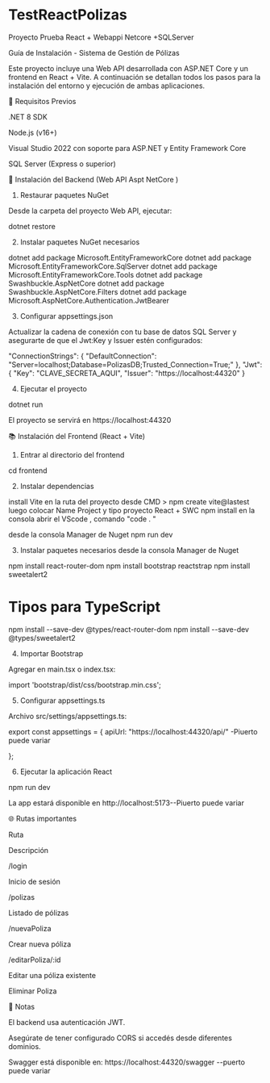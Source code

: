 # TestReactPolizas
Proyecto Prueba React + Webappi Netcore +SQLServer



Guía de Instalación - Sistema de Gestión de Pólizas

Este proyecto incluye una Web API desarrollada con ASP.NET Core y un frontend en React + Vite. A continuación se detallan todos los pasos para la instalación del entorno y ejecución de ambas aplicaciones.

📁 Requisitos Previos

.NET 8 SDK

Node.js (v16+)

Visual Studio 2022 con soporte para ASP.NET y Entity Framework Core

SQL Server (Express o superior)

🚀 Instalación del Backend (Web API Aspt NetCore )

1. Restaurar paquetes NuGet

Desde la carpeta del proyecto Web API, ejecutar:

 dotnet restore

2. Instalar paquetes NuGet necesarios

 dotnet add package Microsoft.EntityFrameworkCore
 dotnet add package Microsoft.EntityFrameworkCore.SqlServer
 dotnet add package Microsoft.EntityFrameworkCore.Tools
 dotnet add package Swashbuckle.AspNetCore
 dotnet add package Swashbuckle.AspNetCore.Filters
 dotnet add package Microsoft.AspNetCore.Authentication.JwtBearer

3. Configurar appsettings.json

Actualizar la cadena de conexión con tu base de datos SQL Server y asegurarte de que el Jwt:Key y Issuer estén configurados:

"ConnectionStrings": {
  "DefaultConnection": "Server=localhost;Database=PolizasDB;Trusted_Connection=True;"
},
"Jwt": {
  "Key": "CLAVE_SECRETA_AQUI",
  "Issuer": "https://localhost:44320"
}

4. Ejecutar el proyecto

 dotnet run

El proyecto se servirá en https://localhost:44320

📚 Instalación del Frontend (React + Vite)

1. Entrar al directorio del frontend

cd frontend

2. Instalar dependencias

install Vite 
en la ruta del proyecto desde CMD  >  npm create vite@lastest luego colocar Name Project  y tipo proyecto React + SWC
npm install
en la consola abrir el VScode , comando "code . "

desde la consola Manager de Nuget npm run dev


3. Instalar paquetes necesarios desde la consola Manager de Nuget

npm install react-router-dom
npm install bootstrap reactstrap
npm install sweetalert2

# Tipos para TypeScript
npm install --save-dev @types/react-router-dom
npm install --save-dev @types/sweetalert2

4. Importar Bootstrap

Agregar en main.tsx o index.tsx:

import 'bootstrap/dist/css/bootstrap.min.css';

5. Configurar appsettings.ts

Archivo src/settings/appsettings.ts:

export const appsettings = {
  apiUrl: "https://localhost:44320/api/" -Piuerto puede variar

};

6. Ejecutar la aplicación React

npm run dev

La app estará disponible en http://localhost:5173--Piuerto puede variar

🌐 Rutas importantes

Ruta

Descripción

/login

Inicio de sesión

/polizas

Listado de pólizas

/nuevaPoliza

Crear nueva póliza

/editarPoliza/:id

Editar una póliza existente

Eliminar Poliza

📄 Notas

El backend usa autenticación JWT.

Asegúrate de tener configurado CORS si accedés desde diferentes dominios.

Swagger está disponible en: https://localhost:44320/swagger  --puerto puede variar


